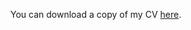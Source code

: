 You can download a copy of my CV [here](https://joelabriola.github.io/files/LaBriola_cv_20180420.pdf).
